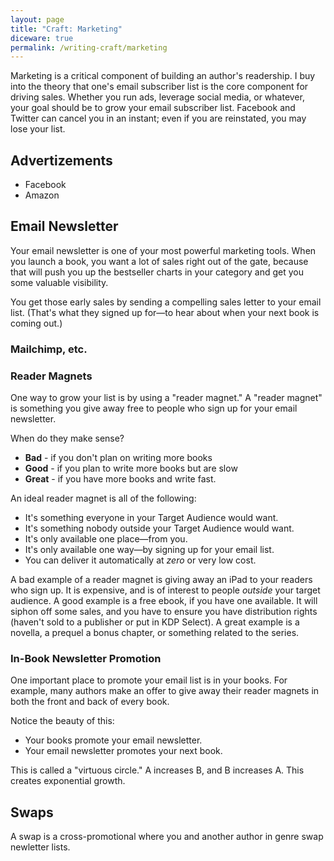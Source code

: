 ```yaml
---
layout: page
title: "Craft: Marketing"
diceware: true
permalink: /writing-craft/marketing
---
```


Marketing is a critical component of building an author's readership. I buy into the theory that one's email subscriber list is the core component for driving sales. Whether you run ads, leverage social media, or whatever, your goal should be to grow your email subscriber list. Facebook and Twitter can cancel you in an instant; even if you are reinstated, you may lose your list.

## Advertizements

* Facebook
* Amazon

## Email Newsletter

Your email newsletter is one of your most powerful marketing tools. When you launch a book, you want a lot of sales right out of the gate, because that will push you up the bestseller charts in your category and get you some valuable visibility.

You get those early sales by sending a compelling sales letter to your email list. (That's what they signed up for—to hear about when your next book is coming out.)

### Mailchimp, etc.

### Reader Magnets

One way to grow your list is by using a "reader magnet." A "reader magnet" is something you give away free to people who sign up for your email newsletter.

When do they make sense?

* **Bad** - if you don't plan on writing more books
* **Good** - if you plan to write more books but are slow
* **Great** - if you have more books and write fast.

An ideal reader magnet is all of the following:

* It's something everyone in your Target Audience would want.
* It's something nobody outside your Target Audience would want.
* It's only available one place—from you.
* It's only available one way—by signing up for your email list.
* You can deliver it automatically at _zero_ or very low cost.

A bad example of a reader magnet is giving away an iPad to your readers who sign up. It is expensive, and is of interest to people _outside_ your target audience. A good example is a free ebook, if you have one available. It will siphon off some sales, and you have to ensure you have distribution rights (haven't sold to a publisher or put in KDP Select). A great example is a novella, a prequel a bonus chapter, or something related to the series.

### In-Book Newsletter Promotion

One important place to promote your email list is in your books. For example, many authors make an offer to give away their reader magnets in both the front and back of every book.

Notice the beauty of this:

* Your books promote your email newsletter.
* Your email newsletter promotes your next book.

This is called a "virtuous circle." A increases B, and B increases A. This creates exponential growth.

## Swaps

A swap is a cross-promotional where you and another author in genre swap newletter lists.
